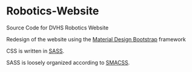 # Robotics-Website
Source Code for DVHS Robotics Website

Redesign of the website using the [Material Design Bootstrap](https://mdbootstrap.com) framework

CSS is written in [SASS](https://sass-lang.com/guide). 

SASS is loosely organized according to [SMACSS](https://smacss.com/book/categorizing).
